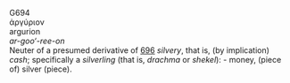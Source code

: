 <body>
  <p>G694<br>  ἀργύριον  <br> argurion  <br><i>ar-goo‘-ree-on </i><br>Neuter of a presumed derivative of <a href="g0696.htm">696</a>  <i>silvery</i>, that is, (by implication) <i>cash</i>; specifically a <i>silverling</i> (that is, <i>drachma</i> or <i>shekel</i>): - money, (piece of) silver (piece).<br></p>
 </body>